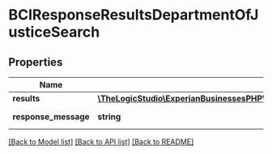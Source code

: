 # BCIResponseResultsDepartmentOfJusticeSearch

## Properties
Name | Type | Description | Notes
------------ | ------------- | ------------- | -------------
**results** | [**\TheLogicStudio\ExperianBusinessesPHP\Model\BCIResponseResultsDepartmentOfJusticeSearchResults**](BCIResponseResultsDepartmentOfJusticeSearchResults.md) |  | [optional] 
**response_message** | **string** | Response message | [optional] 

[[Back to Model list]](../README.md#documentation-for-models) [[Back to API list]](../README.md#documentation-for-api-endpoints) [[Back to README]](../README.md)


